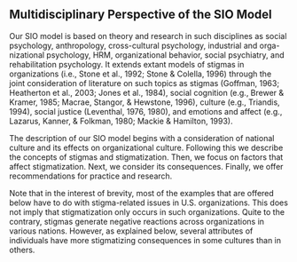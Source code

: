 ## Multidisciplinary Perspective of the SIO Model

Our SIO model is based on theory and research in such disciplines as social psychology, anthropology, cross-cultural psychology, industrial and orga- nizational psychology, HRM, organizational behavior, social psychiatry, and rehabilitation psychology. It extends extant models of stigmas in organizations (i.e., Stone et al., 1992; Stone & Colella, 1996) through the joint consideration of literature on such topics as stigmas (Goffman, 1963; Heatherton et al., 2003; Jones et al., 1984), social cognition (e.g., Brewer & Kramer, 1985; Macrae, Stangor, & Hewstone, 1996), culture (e.g., Triandis, 1994), social justice (Leventhal, 1976, 1980), and emotions and affect (e.g., Lazarus, Kanner, & Folkman, 1980; Mackie & Hamilton, 1993).

The description of our SIO model begins with a consideration of national culture and its effects on organizational culture. Following this we describe the concepts of stigmas and stigmatization. Then, we focus on factors that affect stigmatization. Next, we consider its consequences. Finally, we offer recommendations for practice and research.

Note that in the interest of brevity, most of the examples that are offered below have to do with stigma-related issues in U.S. organizations. This does not imply that stigmatization only occurs in such organizations. Quite to the contrary, stigmas generate negative reactions across organizations in various nations. However, as explained below, several attributes of individuals have more stigmatizing consequences in some cultures than in others.